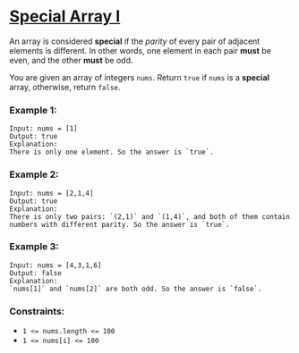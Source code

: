 [Special Array I](https://leetcode.com/problems/special-array-i)
===
An array is considered **special** if the *parity* of every pair of adjacent elements is different. In other words, one
element in each pair **must** be even, and the other **must** be odd.

You are given an array of integers `nums`. Return `true` if `nums` is a **special** array, otherwise, return `false`.

### Example 1:

```text
Input: nums = [1]
Output: true
Explanation:
There is only one element. So the answer is `true`.
```

### Example 2:

```text
Input: nums = [2,1,4]
Output: true
Explanation:
There is only two pairs: `(2,1)` and `(1,4)`, and both of them contain numbers with different parity. So the answer is `true`.
```

### Example 3:

```text
Input: nums = [4,3,1,6]
Output: false
Explanation:
`nums[1]` and `nums[2]` are both odd. So the answer is `false`.
```

### Constraints:

- `1 <= nums.length <= 100`
- `1 <= nums[i] <= 100`